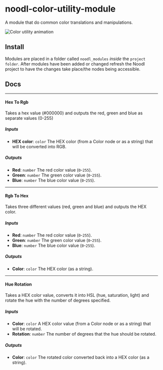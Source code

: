 # noodl-color-utility-module

A module that do common color translations and manipulations.

![Color utility animation](color-utils-animation.gif)

## Install
Modules are placed in a folder called `noodl_modules` *inside* the `project folder`. After modules have been added or changed refresh the Noodl project to have the changes take place/the nodes being accessible.

## Docs

---
#### Hex To Rgb
Takes a hex value (#000000) and outputs the red, green and blue as separate values (0-255)

##### Inputs
- __HEX color__: `color` The HEX color (from a Color node or as a string) that will be converted into RGB.

##### Outputs
- __Red__: `number` The red color value (`0`-`255`).
- __Green__: `number` The green color value (`0`-`255`).
- __Blue__: `number` The blue color value (`0`-`255`).

---
#### Rgb To Hex
Takes three different values (red, green and blue) and outputs the HEX color.

##### Inputs
- __Red__: `number` The red color value (`0`-`255`).
- __Green__: `number` The green color value (`0`-`255`).
- __Blue__: `number` The blue color value (`0`-`255`).

##### Outputs
- __Color__: `color` The HEX color (as a string).

---
#### Hue Rotation
Takes a HEX color value, converts it into HSL (hue, saturation, light) and rotate the hue with the number of degrees specified.

##### Inputs
- __Color__: `color` A HEX color value (from a Color node or as a string) that will be rotated.
- __Rotation__: `number` The number of degrees that the hue should be rotated.

##### Outputs
- __Color__: `color` The rotated color converted back into a HEX color (as a string).
